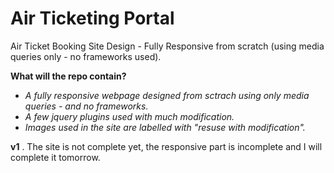 # Air Ticketing Portal
Air Ticket Booking Site Design - Fully Responsive from scratch (using media queries only - no frameworks used).

<strong>What will the repo contain?</strong>
<ul><em>
<li>A fully responsive webpage designed from sctrach using only media queries - and no frameworks. </li>
<li>A few jquery plugins used with much modification. </li>
<li>Images used in the site are labelled with "resuse with modification". </li>
</em></ul>

<strong>v1</strong> . The site is not complete yet, the responsive part is incomplete and I will complete it tomorrow.

